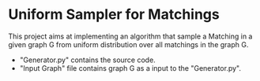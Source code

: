 # Uniform Sampler for Matchings

This project aims at implementing an algorithm that sample a Matching in a given graph G from uniform distribution over all matchings in the graph G.
* "Generator.py" contains the source code.
* "Input Graph" file contains graph G as a input to the "Generator.py".
